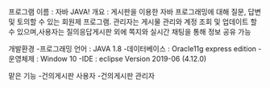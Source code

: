 프로그램 이름 : 자바 JAVA!
개요 : 게시판을 이용한  자바 프로그래밍에 대해 질문, 답변 및 토의할 수 있는 회원제 프로그램.
  관리자는 게시물 관리와 계정 조회 및 업데이트 할 수 있으며,사용자는 질의응답게시판 외에 쪽지와 실시간 채팅을 통해 정보 공유 가능

개발환경
-프로그래밍 언어 : JAVA 1.8
-데이터베이스 : Oracle11g express edition
-운영체제 : Window 10
-IDE : eclipse Version 2019-06 (4.12.0)

맡은 기능
-건의게시판 사용자
-건의게시판 관리자 
